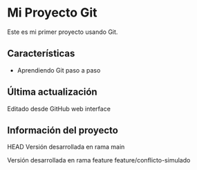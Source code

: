 # Mi Proyecto Git

Este es mi primer proyecto usando Git.
## Características
- Aprendiendo Git paso a paso
## Última actualización
Editado desde GitHub web interface
## Información del proyecto
 HEAD
Versión desarrollada en rama main

Versión desarrollada en rama feature
 feature/conflicto-simulado
